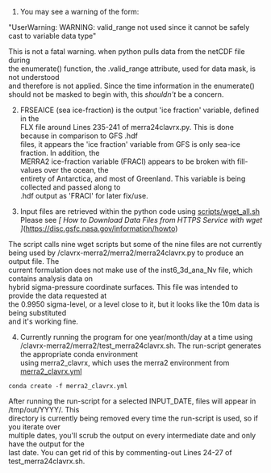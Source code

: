 1. You may see a warning of the form:  
  
"UserWarning: WARNING: valid_range not used since it cannot be safely cast to variable data type"  
  
This is not a fatal warning. when python pulls data from the netCDF file during  
the enumerate() function, the .valid_range attribute, used for data mask,  is not understood  
and therefore is not applied.   Since the time information in the enumerate()  
should not be masked to begin with, this *shouldn't* be a concern.  
  
2. FRSEAICE (sea ice-fraction) is the output 'ice fraction' variable, defined in the  
FLX file around Lines 235-241 of merra24clavrx.py. This is done because in comparison to GFS .hdf  
files, it appears the 'ice fraction' variable from GFS is only sea-ice fraction. In addition, the  
MERRA2 ice-fraction variable (FRACI) appears to be broken with fill-values over the ocean, the  
entirety of Antarctica, and most of Greenland. This variable is being collected and passed along to  
.hdf output as 'FRACI' for later fix/use.  
  
3. Input files are retrieved within the python code using [scripts/wget_all.sh](scripts/wget_all.sh)
Please see 
*[ How to Download Data Files from HTTPS Service with wget ]*(https://disc.gsfc.nasa.gov/information/howto)

The script calls nine wget scripts but some of the nine files are not 
currently being used by /clavrx-merra2/merra2/merra24clavrx.py to produce an output file. The  
current formulation does not make use of the inst6_3d_ana_Nv file, which contains analysis data on  
hybrid sigma-pressure coordinate surfaces. This file was intended to provide the data requested at  
the 0.9950 sigma-level, or a level close to it, but it looks like the 10m data is being substituted  
and it's working fine.  
  
4. Currently running the program for one year/month/day at a time using  
/clavrx-merra2/merra2/test_merra24clavrx.sh. The run-script generates the appropriate conda environment  
using merra2_clavrx, which uses the merra2 environment from [merra2_clavrx.yml ](merra2_clavrx.yml)

``` conda create -f merra2_clavrx.yml ```
  
  
After running the run-script for a selected INPUT_DATE, files will appear in /tmp/out/YYYY/. This  
directory is currently being removed every time the run-script is used, so if you iterate over  
multiple dates, you'll scrub the output on every intermediate date and only have the output for the  
last date. You can get rid of this by commenting-out Lines 24-27 of test_merra24clavrx.sh.
